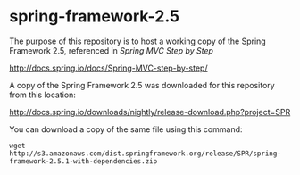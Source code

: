 # spring-framework-2.5

The purpose of this repository is to host a working copy of the Spring Framework 2.5, referenced in *Spring MVC Step by Step*

http://docs.spring.io/docs/Spring-MVC-step-by-step/

A copy of the Spring Framework 2.5 was downloaded for this repository from this location:  

http://docs.spring.io/downloads/nightly/release-download.php?project=SPR

You can download a copy of the same file using this command:

    wget http://s3.amazonaws.com/dist.springframework.org/release/SPR/spring-framework-2.5.1-with-dependencies.zip
